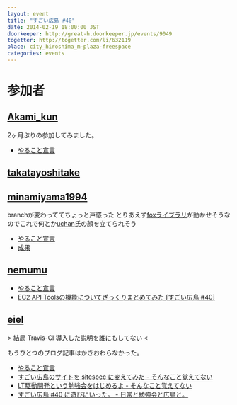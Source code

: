 ```yaml
---
layout: event
title: "すごい広島 #40"
date: 2014-02-19 18:00:00 JST
doorkeeper: http://great-h.doorkeeper.jp/events/9049
togetter: http://togetter.com/li/632119
place: city_hiroshima_m-plaza-freespace
categories: events
---
```


# 参加者


## [Akami_kun](https://github.com/Akamikun)

2ヶ月ぶりの参加してみました。

* [やること宣言](https://github.com/great-h/great-h.github.io/issues/685)


## [takatayoshitake](http://twitter.com/takatayoshitake)


## [minamiyama1994](https://github.com/minamiyama1994)

branchが変わっててちょっと戸惑った
とりあえず[foxライブラリ](http://www.fox-toolkit.org/)が動かせそうなのでこれで何とか[uchan](https://twitter.com/uchan_nos)氏の顔を立てられそう

* [やること宣言](https://github.com/great-h/great-h.github.io/issues/682)
* [成果](https://github.com/minamiyama1994/Game-plus-plus/commit/b18fb034afe52c3c3c504e60bbf1218fc450ce45)


## [nemumu](https://github.com/nemumu)

* [やること宣言](https://github.com/great-h/great-h.github.io/issues/683)
* [EC2 API Toolsの機能についてざっくりまとめてみた [すごい広島 #40]](http://nemumu.hateblo.jp/entry/2014/02/22/231952)


## [eiel](http://eiel.info/)

\> 結局 Travis-CI 導入した説明を誰にもしてない <

もうひとつのブログ記事はかきおわらなかった。

* [やること宣言](https://github.com/great-h/great-h.github.io/issues/684)
* [すごい広島のサイトを sitespec に変えてみた - そんなこと覚えてない](http://blog.eiel.info/blog/2014/02/19/change-sitespec-for-great-h/)
* [LT駆動開発という勉強会をはじめるよ - そんなこと覚えてない](http://blog.eiel.info/blog/2014/02/19/start-ltdd/)
* [すごい広島 #40 に遊びにいった。 - 日常と勉強会と広島と。](http://eielh-life.tumblr.com/post/77188649923/40)
